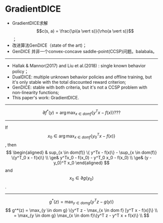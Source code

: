 # GradientDICE

- GradientDICE求解$$c(s, a) = \frac{\pi(a \vert s)}{\rho(a \vert s)}$$；
- 改进算法GenDICE（state of the art)；
- GenDICE 并非一个convex-concave saddle-point(CCSP)问题。balabala。

---

- Hallak & Mannor(2017) and Liu et al.(2018) : single known behavior policy；
- DualDICE: multiple unknown behavior policies and offline training, but it's only stable with the total discounted reward criterion;
- GenDICE: stable with both criteria, but it's not a CCSP problem with non-linearity functions;
- This paper's work: GradientDICE.

---

$$
\partial f^* (y) = \arg\max_{x \in dom f} \{y^T x - f(x)\}???
$$

---

If $$ x_0 \in \arg\max_{x \in dom f} \{y_0^T x - f(x)\} $$, then
$$
\begin{aligned}
& sup_{x \in dom(f)} \{ y^Tx - f(x)\} - \sup_{x \in dom(f)} \{y^T_0 x - f(x)\} \\
\ge& y^Tx_0 - f(x_0) - y^T_0 x_0 - f(x_0) \\
\ge& (y - y_0)^T x_0
\end{aligned}
$$
and $$ x_0 \in \partial g(y_0)$$.

---

$$ g^*(z) = \max_{y \in dom g} \{y^T z - g(y)\}$$
$$
g^*(z) = \max_{y \in dom g} \{y^T z - \max_{x \in dom f} [y^T x - f(x)]\} \\
= \max_{y \in dom g} \max_{x \in dom f}\{y^T z - y^T x + f(x)\} \\
$$












